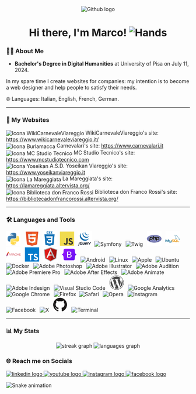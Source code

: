 <!-- **marco00petrucci/marco00petrucci** is a ✨ _special_ ✨ repository because its `README.md` (this file) appears on your GitHub profile.

Here are some ideas to get you started:

- 🔭 I’m currently working on ...
- 🌱 I’m currently learning ...
- 👯 I’m looking to collaborate on ...
- 🤔 I’m looking for help with ...
- 💬 Ask me about ...
- 👯 I’m looking to collaborate on 

- 📫 How to reach me: ...
- 😄 Pronouns: ...
- ⚡ Fun fact: ...
-->

<div align="center">
  <img src="https://media.giphy.com/media/du3J3cXyzhj75IOgvA/giphy.gif" width="100" alt="Github logo"/>
  <h1>Hi there, I'm Marco! <img src="https://media.giphy.com/media/hvRJCLFzcasrR4ia7z/giphy.gif" width="30" alt="Hands" /></h1>
</div>

### :technologist: About Me

<!-- <img src="https://komarev.com/ghpvc/?username=marco00petrucci&style=flat-square&color=blue" alt="profile views"/><br> -->

- **Bachelor's Degree in Digital Humanities** at University of Pisa on July 11, 2024.

In my spare time I create websites for companies: my intention is to become a web designer and help people to satisfy their needs.

🌐 Languages: Italian, English, French, German.

---

### :rocket: My Websites

<img src="https://www.wikicarnevaleviareggio.it/img/icone_sito/apple-touch-icon.png" width="20" align="center" alt="Icona WikiCarnevaleViareggio" /> WikiCarnevaleViareggio's site: https://www.wikicarnevaleviareggio.it/<br>
<img src="https://www.carnevalari.it/wp-content/uploads/icona%20caricamento%20burlamacca.gif" width="20" align="center"  alt="Icona Burlamacca" /> Carnevalari's site: https://www.carnevalari.it<br>
<img src="https://www.mcstudiotecnico.com/wp-content/uploads/2023/04/icona_sito.png" width="20" align="center"  alt="Icona MC Studio Tecnico" /> MC Studio Tecnico's site: https://www.mcstudiotecnico.com<br>
<img src="https://www.yoseikanviareggio.it/wp-content/uploads/2022/10/Logo-Yoseikan.png" width="20" align="center"  alt="Icona Yoseikan" /> A.S.D. Yoseikan Viareggio's site: https://www.yoseikanviareggio.it<br>
<img src="https://lamareggiata.altervista.org/wp-content/uploads/2023/03/Logo-La-Mareggiata.webp" width="20" align="center"  alt="Icona La Mareggiata" /> La Mareggiata's site: https://lamareggiata.altervista.org/<br>
<img src="https://bibliotecadonfrancorossi.altervista.org/wp-content/uploads/2023/05/favicon.png" width="20" align="center"  alt="Icona Biblioteca don Franco Rossi" /> Biblioteca don Franco Rossi's site: https://bibliotecadonfrancorossi.altervista.org/

---

### :hammer_and_wrench: Languages and Tools

<img src="https://github.com/devicons/devicon/blob/master/icons/python/python-original.svg" title="Python" alt="Python" width="40" />&ensp;
<img src="https://github.com/devicons/devicon/blob/master/icons/html5/html5-original.svg" title="HTML5" alt="HTML" width="40" />&nbsp;
<img src="https://github.com/devicons/devicon/blob/master/icons/css3/css3-plain-wordmark.svg" title="CSS3" alt="CSS" width="40" />&nbsp;
<img src="https://github.com/devicons/devicon/blob/master/icons/javascript/javascript-original.svg" title="JavaScript" alt="JavaScript" width="40" />&nbsp;
<img src="https://github.com/devicons/devicon/blob/master/icons/jquery/jquery-original-wordmark.svg" title="JQuery" alt="JQuery" width="40" />&nbsp;
<img src="https://uxwing.com/wp-content/themes/uxwing/download/brands-and-social-media/symfony-icon.png" title="Symfony" alt="Symfony" width="40" />&ensp;
<img src="https://twig.symfony.com/images/logo.png" title="Twig" alt="Twig" width="40" />&ensp;
<img src="https://github.com/devicons/devicon/blob/master/icons/php/php-original.svg" title="PHP" alt="PHP" width="40" />&ensp;
<img src="https://github.com/devicons/devicon/blob/master/icons/mysql/mysql-original-wordmark.svg" title="MySQL" alt="MySQL" width="40" />&nbsp;
<img src="https://github.com/devicons/devicon/blob/master/icons/apache/apache-original-wordmark.svg" title="Apache" alt="Apache" width="40" />&ensp;
<img src="https://github.com/devicons/devicon/blob/master/icons/typescript/typescript-original.svg" title="Typescript" alt="Typescript" width="40" />&ensp;
<img src="https://github.com/devicons/devicon/blob/master/icons/angularjs/angularjs-original.svg" title="Angularjs" alt="Angularjs" width="40" />&ensp;
<img src="https://github.com/devicons/devicon/blob/master/icons/bootstrap/bootstrap-original.svg" title="Bootstrap" alt="Bootstrap" width="40" />&ensp;
<img src="https://upload.wikimedia.org/wikipedia/commons/6/64/Android_logo_2019_%28stacked%29.svg" title="Android" alt="Android" width="40" />&ensp;
<img src="https://upload.wikimedia.org/wikipedia/commons/3/35/Tux.svg" title="Linux" alt="Linux" width="40" height="40" />&ensp;
<img src="https://upload.wikimedia.org/wikipedia/commons/f/fa/Apple_logo_black.svg" title="Apple" alt="Apple" width="40" />&ensp;
<img src="https://rabisankar.co.in/assets/vendors/canonical/CoF-2022.svg" title="Ubuntu" alt="Ubuntu" width="40" height="40" />&nbsp;
<img src="https://www.svgrepo.com/show/349342/docker.svg" title="Docker" alt="Docker" width="40" />&ensp;
<img src="https://upload.wikimedia.org/wikipedia/commons/a/af/Adobe_Photoshop_CC_icon.svg" title="Adobe Photoshop" alt="Adobe Photoshop" width="40" />&ensp;
<img src="https://upload.wikimedia.org/wikipedia/commons/f/fb/Adobe_Illustrator_CC_icon.svg" title="Adobe Illustrator" alt="Adobe Illustrator" width="40" />&ensp;
<img src="https://upload.wikimedia.org/wikipedia/commons/0/0e/Adobe_Audition_CC_icon_%282020%29.svg" title="Adobe Audition" alt="Adobe Audition" width="40" />&ensp;
<img src="https://upload.wikimedia.org/wikipedia/commons/4/40/Adobe_Premiere_Pro_CC_icon.svg" title="Adobe Premiere Pro" alt="Adobe Premiere Pro" width="40" />&ensp;
<img src="https://upload.wikimedia.org/wikipedia/commons/c/cb/Adobe_After_Effects_CC_icon.svg" title="Adobe After Effects" alt="Adobe After Effects" width="40" />&ensp;
<img src="https://upload.wikimedia.org/wikipedia/commons/0/0f/Adobe_Animate_CC_icon_%282020%29.svg" title="Adobe Animate" alt="Adobe Animate" width="40" />&ensp;
<img src="https://upload.wikimedia.org/wikipedia/commons/4/48/Adobe_InDesign_CC_icon.svg" title="Adobe Indesign" alt="Adobe Indesign" width="40" />&ensp;
<img src="https://upload.wikimedia.org/wikipedia/commons/9/9a/Visual_Studio_Code_1.35_icon.svg" title="Visual Studio Code" alt="Visual Studio Code" width="40" />&ensp;
<img src="https://github.com/devicons/devicon/blob/master/icons/wordpress/wordpress-plain.svg" title="Wordpress" alt="Wordpress" width="40" />&ensp;
<img src="https://upload.wikimedia.org/wikipedia/commons/7/77/GAnalytics.svg" title="Google Analytics" alt="Google Analytics" width="40" />&ensp;
<img src="https://upload.wikimedia.org/wikipedia/commons/e/e1/Google_Chrome_icon_%28February_2022%29.svg" title="Google Chrome" alt="Google Chrome" width="40" />&ensp;
<img src="https://upload.wikimedia.org/wikipedia/commons/a/a0/Firefox_logo%2C_2019.svg" title="Firefox" alt="Firefox" width="40" />&nbsp;
<img src="https://upload.wikimedia.org/wikipedia/it/b/b3/Icona_Safari_macOS_Big_Sur.png" title="Safari" alt="Safari" width="40" />&ensp;
<img src="https://upload.wikimedia.org/wikipedia/commons/4/49/Opera_2015_icon.svg" title="Opera" alt="Opera" width="40" />&ensp;
<img src="https://upload.wikimedia.org/wikipedia/commons/9/95/Instagram_logo_2022.svg" title="Instagram" alt="Instagram" width="40" />&ensp;
<img src="https://upload.wikimedia.org/wikipedia/commons/b/b8/2021_Facebook_icon.svg" title="Facebook" alt="Facebook" width="40" />&ensp;
<img src="https://logodownload.org/wp-content/uploads/2023/07/x-corp-logo-0.png" title="X" alt="X" width="40" />&ensp;
<img src="https://github.com/devicons/devicon/blob/master/icons/github/github-original.svg" title="Github" alt="Github" width="40" />&ensp;
<img src="https://upload.wikimedia.org/wikipedia/commons/5/51/Windows_Terminal_logo.svg" title="Terminal" alt="Terminal" width="40" />

---

### 📊 My Stats

<div align="center">
  <img src="https://streak-stats.demolab.com?user=marco00petrucci&locale=en&mode=daily&theme=dracula&hide_border=false&border_radius=5" height="150" alt="streak graph"  />
  <img src="https://github-readme-stats.vercel.app/api/top-langs?username=marco00petrucci&locale=en&hide_title=false&layout=compact&card_width=320&langs_count=5&theme=dracula&hide_border=false" height="150" alt="languages graph"  />
</div>

<!--[![GitHub Streak](http://github-readme-streak-stats.herokuapp.com?user=marco00petrucci&theme=dark&mode=weekly)](https://git.io/streak-stats)&ensp;
[![Top Langs](https://github-readme-stats.vercel.app/api/top-langs/?username=marco00petrucci&layout=compact&langs_count=8&theme=vision-friendly-dark)](https://github.com/anuraghazra/github-readme-stats)
[Anurag's GitHub stats](https://github-readme-stats.vercel.app/api?username=marco00petrucci&show_icons=true&theme=gradient)-->

### 🌐 Reach me on Socials

<div align="left">
  <a href="https://www.linkedin.com/in/marco00petrucci/" target="_blank">
    <img src="https://img.shields.io/static/v1?message=LinkedIn&logo=linkedin&label=&color=0077B5&logoColor=white&labelColor=&style=flat" height="30" alt="linkedin logo"  />
  </a>
  <a href="https://www.youtube.com/@marco00petrucci" target="_blank">
    <img src="https://img.shields.io/static/v1?message=Youtube&logo=youtube&label=&color=FF0000&logoColor=white&labelColor=&style=flat" height="30" alt="youtube logo"  />
  </a>
  <a href="https://www.instagram.com/marco00petrucci" target="_blank">
    <img src="https://img.shields.io/static/v1?message=Instagram&logo=instagram&label=&color=E4405F&logoColor=white&labelColor=&style=flat" height="30" alt="instagram logo"  />
  </a>
  <a href="https://www.facebook.com/marco00petrucci" target="_blank">
    <img src="https://img.shields.io/static/v1?message=Facebook&logo=facebook&label=&color=1877F2&logoColor=white&labelColor=&style=flat" height="30" alt="facebook logo"  />
  </a>
</div>

![Snake animation](https://profile-readme-generator.com/assets/snake.svg)
